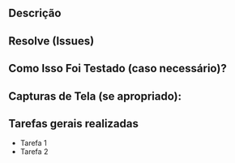 <!--- Forneça um resumo geral das suas alterações no título acima -->
<!--- Caso não preenchido algum campo opcional, deletá-lo do Pull Request para maior transparência na mensagem. -->

## Descrição 
<!---Campo obrigatório -->
<!---Descrição concisa do que foi feito -->

## Resolve (Issues)
<!---Campo obrigatório -->
<!---Issues que foram resolvidas com o PR -->

## Como Isso Foi Testado (caso necessário)?
<!---Campo opcional -->
<!--- Por favor, descreva detalhadamente como você testou suas mudanças. -->
<!--- Inclua detalhes do seu ambiente de teste e os testes que você executou -->
<!--- para ver como a sua alteração afeta outras áreas do código, etc. -->

## Capturas de Tela (se apropriado):
<!---Campo opcional -->

## Tarefas gerais realizadas
<!---Campo obrigatório -->
* Tarefa 1
* Tarefa 2
